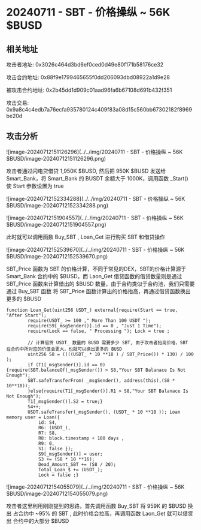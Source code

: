 # 20240711 - SBT - 价格操纵 ~ 56K $BUSD

## 相关地址

攻击者地址: 0x3026c464d3bd6ef0ced0d49e80f171b58176ce32

攻击合约地址: 0x88f9e1799465655f0dd206093dbd08922a1d9e28

被攻击合约地址: 0x2b45dd1d909c01aad96fa6b67108d691b432f351

攻击交易: 0x9a8c4c4edb7a76ecfa935780124c409f83a08d15c560bb67302182f8969be20d

## 攻击分析

![image-20240712151126296](../../img/20240711 - SBT - 价格操纵 ~ 56K $BUSD/image-20240712151126296.png)

攻击者通过闪电贷借贷 1,950K $BUSD,  然后把 950K $BUSD 发送给 Smart_Bank，将 Smart_Bank 的 BUSDT 余额大于 1000K，调用函数 _Start() 使 Start 参数设置为 true

![image-20240712152334288](../../img/20240711 - SBT - 价格操纵 ~ 56K $BUSD/image-20240712152334288.png)

![image-20240712151904557](../../img/20240711 - SBT - 价格操纵 ~ 56K $BUSD/image-20240712151904557.png)

此时就可以调用函数 Buy_SBT ,  Loan_Get 进行购买 SBT 和借贷操作

![image-20240712152539670](../../img/20240711 - SBT - 价格操纵 ~ 56K $BUSD/image-20240712152539670.png)

SBT_Price 函数为 SBT 的价格计算，不同于常见的DEX，SBT的价格计算源于 Smart_Bank 合约中的 $BUSD，而 Laon_Get 借贷函数的借贷数量则是通过 SBT_Price 函数来计算借出的 $BUSD 数量，由于合约类似于合约池，我们只需要通过 Buy_SBT 函数 将 SBT_Price 函数计算出的价格抬高，再通过借贷函数换出更多的 $BUSD

```solidity
function Loan_Get(uint256 USDT_) external{require(Start == true, "After Start");
        require(USDT_ >= 100 ," More Than 100 USDT ");
        require(S9[_msgSender()].id == 0 , "Just 1 Time");
        require(Lock == false, " Processing "); Lock = true ;
        
        // 计算借贷 USDT_ 数量的 BUSD 需要多少 SBT, 由于攻击者抬高价格，SBT 在合约中所对应的价值会更大，也就可以换出更多的 BUSD
        uint256 S8 = ((((USDT_ * 10 **18 ) / SBT_Price()) * 130) / 100 );
        if (T1[_msgSender()].id == 0) {require(SBT.balanceOf(_msgSender()) > S8,"Your SBT Balanace Is Not Enough");
        SBT.safeTransferFrom( _msgSender(), address(this),(S8 * 10**18));
        }else{require(T1[_msgSender()].R1 > S8,"Your SBT Balanace Is Not Enough");
        T1[_msgSender()].S2 = true;}
        S4++;
        USDT.safeTransfer(_msgSender(), (USDT_ * 10 **18 )); Loan memory user = Loan({
            id: S4,
            R6: (USDT_),
            R7: S8,
            R8: block.timestamp + 180 days ,
            R9: 0,
            S1: false });
            S9[_msgSender()] = user;  
            S3 += (S8 * 10 **16); 
            Dead_Amount_SBT += (S8 / 20);
            Total_Loan_$ += (USDT_);
            Lock = false ;}
```

![image-20240712154055079](../../img/20240711 - SBT - 价格操纵 ~ 56K $BUSD/image-20240712154055079.png)

攻击者这里利用刚刚提到的思路，首先调用函数 Buy_SBT 将 959K 的 $BUSD 换出 占合约中 ~95% 的 SBT  , 此时价格会拉高，再调用函数 Laon_Get 就可以借贷出 合约中的大部分 $BUSD
